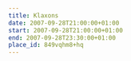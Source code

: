```yaml
---
title: Klaxons
date: 2007-09-28T21:00:00+01:00
start: 2007-09-28T21:00:00+01:00
end: 2007-09-28T23:30:00+01:00
place_id: 849vqhm8+hq
---
```

